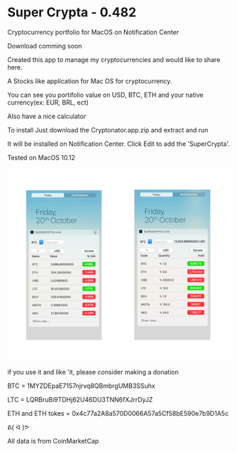 # Super Crypta - 0.482

Cryptocurrency portfolio for MacOS on Notification Center

Download comming soon

Created this app to manage my cryptocurrencies and would like to share here.

A Stocks like application for Mac OS for cryptocurrency.

You can see you portifolio value on USD, BTC, ETH and your native currency(ex: EUR, BRL, ect)

Also have a nice calculator 

To install Just download the Cryptonator.app.zip and extract and run

It will be installed on Notification Center. Click Edit to add the 'SuperCrypta'.


Tested on MacOS 10.12


![alt text](https://raw.githubusercontent.com/supercrypta/supercrypta/master/Imagem1.jpg)



if you use it and like 'it, please consider making a donation

BTC = 1MYZDEpaE7157njrvq8QBmbrgUMB3SSuhx

LTC = LQRBruBi9TDHj62U46DU3TNN6fXJrrDyJZ

ETH and ETH tokes = 0x4c77a2A8a570D0066A57a5Cf58bE590e7b9D1A5c

ᕕ( ᐛ )ᕗ


All data is from CoinMarketCap 
